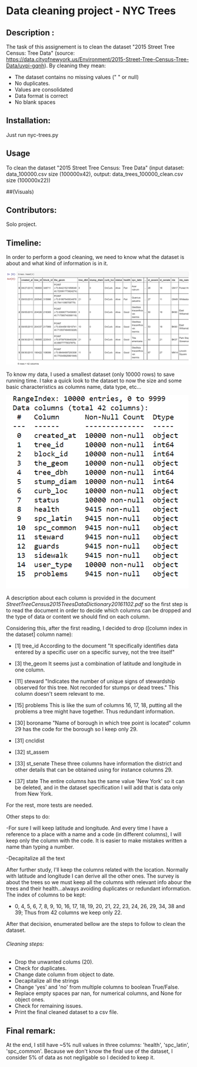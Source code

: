 # Data cleaning project - NYC Trees

## Description :
The task of this assignement is to clean the dataset "2015 Street Tree Census: Tree Data"
(source: https://data.cityofnewyork.us/Environment/2015-Street-Tree-Census-Tree-Data/uvpi-gqnh). By cleaning they mean:
- The dataset contains no missing values (" " or null)
- No duplicates.
- Values are consolidated
- Data format is correct
- No blank spaces

## Installation:
Just run nyc-trees.py

## Usage 
To clean the dataset "2015 Street Tree Census: Tree Data" (input dataset:  data_100000.csv size (100000x42), output: data_trees_100000_clean.csv size (100000x22))

##(Visuals)

## Contributors:
Solo project.

## Timeline:
In order to perform a good cleaning, we need to know what the dataset is about and what kind of information is in it. 

![dataset](table.png)

To know my data, I used a smallest dataset (only 10000 rows) to save running time.
I take a quick look to the dataset to now the size and some basic characteristics as columns name, data type, etc...

![info](dataset_info.png)

A description about each column is provided in the document *StreetTreeCensus2015TreesDataDictionary20161102.pdf* so the first step is to read the document in order
to decide which columns can be dropped and the type of data or content we should find on each column.

Considering this, after the first reading, I decided to drop ([column index in the dataset] column name):
* [1] tree_id 
According to the document "It specifically identifies data entered by a specific user on a specific survey, not the tree itself"

* [3] the_geom
It seems just a combination of latitude and longitude in one column.

* [11] steward
"Indicates the number of unique signs of stewardship observed for this tree. Not recorded for stumps or dead trees." This column doesn't seem relevant to me.

* [15] problems
This is like the sum of columns 16, 17, 18, putting all the problems a tree might have together. Thus redundant information.

* [30] boroname
"Name of borough in which tree point is located" column 29 has the code for the borough so I keep only 29.

* [31] cncldist

* [32] st_assem

* [33] st_senate
These three columns have information the district and other details that can be obtained using for instance columns 29.

* [37] state
The entire columns has the same value 'New York' so it can be deleted, and in the dataset specification I will add that is data only from New York.

For the rest, more tests are needed.

Other steps to do:

-For sure I will keep latitude and longitude. And every time I have a reference to a place with a name and a code (in different columns), I will keep only the column with the code. It is easier to make mistakes written a name than typing a number.

-Decapitalize all the text

After further study, I'll keep the columns related with the location. Normally with latitude and longitude I can derive all the other ones. The survey is about the trees so we must keep all the columns with relevant info abour the trees and their health...always avoiding duplicates or redundant information. The index of columns to be kept:
- 0, 4, 5, 6, 7, 8, 9, 10, 16, 17, 18, 19, 20, 21, 22, 23, 24, 26, 29, 34, 38 and 39; Thus from 42 columns we keep only 22.

After that decision, enumerated bellow are the steps to follow to clean the dataset.

###### Cleaning steps: 

- Drop the unwanted colums (20).
- Check for duplicates.
- Change date column from object to date.
- Decapitalize all the strings
- Change 'yes' and 'no' from multiple columns to boolean True/False.
- Replace empty spaces par nan, for numerical columns, and None for object ones.
- Check for remaining issues.
- Print the final cleaned dataset to a csv file.


## Final remark:

At the end, I still have ~5% null values in three columns: 'health', 'spc_latin', 'spc_common'. 
Because we don't know the final use of the dataset, I consider 5% of data as not negligable so I decided to keep it.

